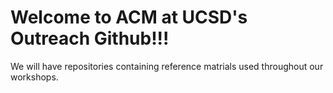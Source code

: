 # Welcome to ACM at UCSD's Outreach Github!!!
We will have repositories containing reference matrials used throughout our workshops.
